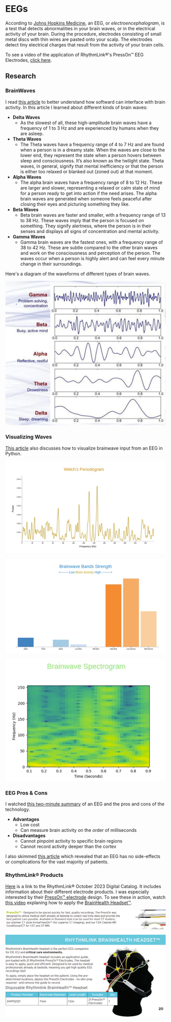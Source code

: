 # EEGs

According to [Johns Hopkins Medicine](https://www.hopkinsmedicine.org/health/treatment-tests-and-therapies/electroencephalogram-eeg), an EEG, or *electroencephalogram*, is a test that detects abnormalities in your brain waves, or in the electrical activity of your brain. During the procedure, electrodes consisting of small metal discs with thin wires are pasted onto your scalp. The electrodes detect tiny electrical charges that result from the activity of your brain cells.

To see a video of the application of RhythmLink®'s PressOn™ EEG Electrodes, [click here](https://rhythmlink.com/videos/presson-eeg-electrode/).

## Research

### BrainWaves

I read [this article](https://www.datatobiz.com/blog/brain-waves-data-using-python/) to better understand how softward can interface with brain activity. In this article I learned about different kinds of brain waves:

- **Delta Waves**
    - As the slowest of all, these high-amplitude brain waves have a frequency of 1 to 3 Hz and are experienced by humans when they are asleep.
- **Theta Waves**
    - The Theta waves have a frequency range of 4 to 7 Hz and are found when a person is in a dreamy state. When the waves are close to the lower end, they represent the state when a person hovers between sleep and consciousness. It’s also known as the twilight state. Theta waves, in general, signify that mental inefficiency or that the person is either too relaxed or blanked out (zoned out) at that moment. 
- **Alpha Waves**
    - The alpha brain waves have a frequency range of 8 to 12 Hz. These are larger and slower, representing a relaxed or calm state of mind for a person ready to get into action if the need arises. The alpha brain waves are generated when someone feels peaceful after closing their eyes and picturing something they like. 
- **Beta Waves**
    - Beta brain waves are faster and smaller, with a frequency range of 13 to 38 Hz. These waves imply that the person is focused on something. They signify alertness, where the person is in their senses and displays all signs of concentration and mental activity. 
- **Gamma Waves**
    - Gamma brain waves are the fastest ones, with a frequency range of 38 to 42 Hz. These are subtle compared to the other brain waves and work on the consciousness and perception of the person. The waves occur when a person is highly alert and can feel every minute change in their surroundings. 

Here's a diagram of the waveforms of different types of brain waves.

![Brainwave Waveforms](../../../assets/images/projects/rhythm-link/eeg-testing-machine/research/brainwave-waveforms.jpg)

### Visualizing Waves

[This article](https://medium.com/@mohitjain72/detection-and-visualization-of-brainwaves-using-python-d3-and-bootstrap-742129f9ed97) also discusses how to visualize brainwave input from an EEG in Python.

![Article Pic 1](../../../assets/images/projects/rhythm-link/eeg-testing-machine/research/article-pic-1.png)

![Article Pic 2](../../../assets/images/projects/rhythm-link/eeg-testing-machine/research/article-pic-2.png)

![Article Pic 3](../../../assets/images/projects/rhythm-link/eeg-testing-machine/research/article-pic-3.png)

### EEG Pros & Cons

I watched [this two-minute summary](https://www.youtube.com/watch?v=tZcKT4l_JZk) of an EEG and the pros and cons of the technology.

- **Advantages**
    - Low cost
    - Can measure brain activity on the order of milliseconds
- **Disadvantages**
    - Cannot pinpoint activity to specific brain regions
    - Cannot record activity deeper than the cortex

I also skimmed [this article](https://www.betterhealth.vic.gov.au/health/conditionsandtreatments/eeg-test#:~:text=EEG%20is%20a,help%20in%20diagnosis.) which revealed that an EEG has no side-effects or complications for the vast majority of patients.

### RhythmLink® Products

[Here](https://rhythmlink.com/wp-content/uploads/2023/10/Digital-Catalog-2023_October.pdf) is a link to the RhythmLink® October 2023 Digital Catalog. It includes information about their different electrode products. I was especially interested by their [PressOn™ electrode](https://rhythmlink.com/wp-content/uploads/2023/10/Digital-Catalog-2023_October.pdf#page=5) design. To see these in action, watch [this video](https://rhythmlink.com/videos/brainhealth-headset-application-training/) explaning how to apply the [BrainHealth Headset™](https://rhythmlink.com/wp-content/uploads/2023/10/Digital-Catalog-2023_October.pdf#page=21).

![PressOn™ Electrode](../../../assets/images/projects/rhythm-link/eeg-testing-machine/research/presson-electrode.png)

![BrainHealth Headset™](../../../assets/images/projects/rhythm-link/eeg-testing-machine/research/brainhealth-headset.png)